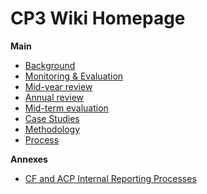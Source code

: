 # CP3 Wiki Homepage

**Main**
* [Background](docs/wiki/background.md)
* [Monitoring & Evaluation](docs/wiki/m&e.md)
* [Mid-year review](docs/wiki/midyear_review.md)
* [Annual review](docs/wiki/annual_review.md)
* [Mid-term evaluation](docs/wiki/midterm_evaluation.md)
* [Case Studies](docs/wiki/casestudies.md)
* [Methodology](docs/wiki/methodology.md)
* [Process](docs/wiki/process.md)

**Annexes**
* [CF and ACP Internal Reporting Processes](docs/wiki/annex/funds_internal_reporting.md)
